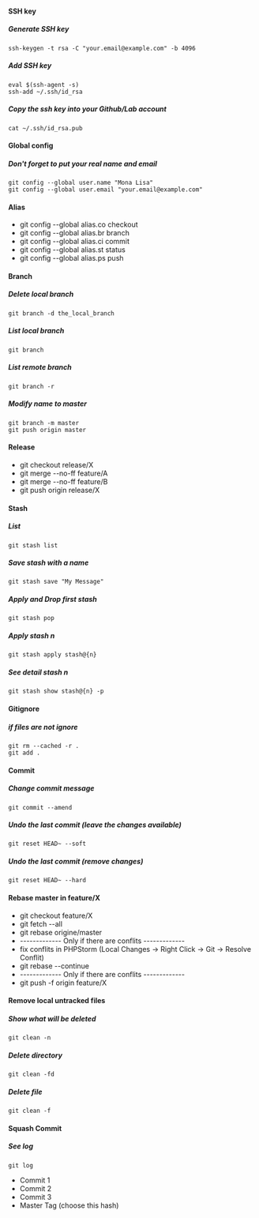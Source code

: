 #### SSH key
##### Generate SSH key
```ssh-keygen -t rsa -C "your.email@example.com" -b 4096```
##### Add SSH key
```
eval $(ssh-agent -s)
ssh-add ~/.ssh/id_rsa
```
##### Copy the ssh key into your Github/Lab account
```cat ~/.ssh/id_rsa.pub```
#### Global config 
##### Don't forget to put your real name and email 
```
git config --global user.name "Mona Lisa"
git config --global user.email "your.email@example.com"
```
#### Alias
- git config --global alias.co checkout 
- git config --global alias.br branch 
- git config --global alias.ci commit 
- git config --global alias.st status 
- git config --global alias.ps push 
#### Branch
##### Delete local branch
```git branch -d the_local_branch```
##### List local branch
```git branch```
##### List remote branch
```git branch -r```
##### Modify name to master
```
git branch -m master
git push origin master
```
#### Release
- git checkout release/X
- git merge --no-ff feature/A
- git merge --no-ff feature/B
- git push origin release/X
#### Stash
##### List 
```git stash list```
##### Save stash with a name
```git stash save "My Message"```
##### Apply and Drop first stash
```git stash pop```
##### Apply stash n
```git stash apply stash@{n}```
##### See detail stash n
```git stash show stash@{n} -p```
#### Gitignore
##### if files are not ignore
```
git rm --cached -r .
git add .
```
#### Commit
##### Change commit message
```git commit --amend```
##### Undo the last commit (leave the changes available)
```git reset HEAD~ --soft```
##### Undo the last commit (remove changes)
```git reset HEAD~ --hard```
#### Rebase master in feature/X
- git checkout feature/X
- git fetch --all
- git rebase origine/master
- ------------- Only if there are conflits -------------
- fix conflits in PHPStorm (Local Changes -> Right Click -> Git -> Resolve Conflit)
- git rebase --continue
- ------------- Only if there are conflits -------------
- git push -f origin feature/X
#### Remove local untracked files 
##### Show what will be deleted
```git clean -n```
##### Delete directory
```git clean -fd```
##### Delete file
```git clean -f```
#### Squash Commit
##### See log
```git log```
- Commit 1
- Commit 2
- Commit 3 
- Master Tag (choose this hash)

